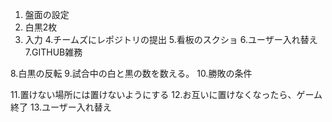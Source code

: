 1. 盤面の設定
2. 白黒2枚
3. 入力
4.チームズにレポジトリの提出
5.看板のスクショ
6.ユーザー入れ替え
7.GITHUB雑務

8.白黒の反転
9.試合中の白と黒の数を数える。
10.勝敗の条件

11.置けない場所には置けないようにする
12.お互いに置けなくなったら、ゲーム終了
13.ユーザー入れ替え

